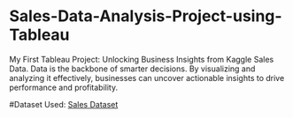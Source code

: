 # Sales-Data-Analysis-Project-using-Tableau
My First Tableau Project: Unlocking Business Insights from Kaggle Sales Data. Data is the backbone of smarter decisions. By visualizing and analyzing it effectively, businesses can uncover actionable insights to drive performance and profitability. 

#Dataset Used:
<a href="https://github.com/DSAnsariAhmed/Sales-Data-Analysis-Project-using-Tableau/blob/main/Sales_superstore.xls">Sales Dataset</a>
